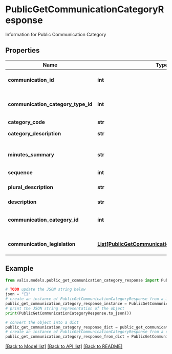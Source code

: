 # PublicGetCommunicationCategoryResponse

Information for Public Communication Category

## Properties

Name | Type | Description | Notes
------------ | ------------- | ------------- | -------------
**communication_id** | **int** | Unique identifier for Communication | [optional] 
**communication_category_type_id** | **int** | Unique identifier for Communication Category Type | [optional] 
**category_code** | **str** | Category code | [optional] 
**category_description** | **str** | Category description | [optional] 
**minutes_summary** | **str** | Minutes Summary (built from Legislation Communications) | [optional] 
**sequence** | **int** | Sequence | [optional] 
**plural_description** | **str** | Plural Communication description | [optional] 
**description** | **str** | Description | [optional] 
**communication_category_id** | **int** | Unique identifier for Communication Category | [optional] 
**communication_legislation** | [**List[PublicGetCommunicationLegislationResponse]**](PublicGetCommunicationLegislationResponse.md) | List of Communication Legislation | [optional] 

## Example

```python
from valis.models.public_get_communication_category_response import PublicGetCommunicationCategoryResponse

# TODO update the JSON string below
json = "{}"
# create an instance of PublicGetCommunicationCategoryResponse from a JSON string
public_get_communication_category_response_instance = PublicGetCommunicationCategoryResponse.from_json(json)
# print the JSON string representation of the object
print(PublicGetCommunicationCategoryResponse.to_json())

# convert the object into a dict
public_get_communication_category_response_dict = public_get_communication_category_response_instance.to_dict()
# create an instance of PublicGetCommunicationCategoryResponse from a dict
public_get_communication_category_response_from_dict = PublicGetCommunicationCategoryResponse.from_dict(public_get_communication_category_response_dict)
```
[[Back to Model list]](../README.md#documentation-for-models) [[Back to API list]](../README.md#documentation-for-api-endpoints) [[Back to README]](../README.md)


